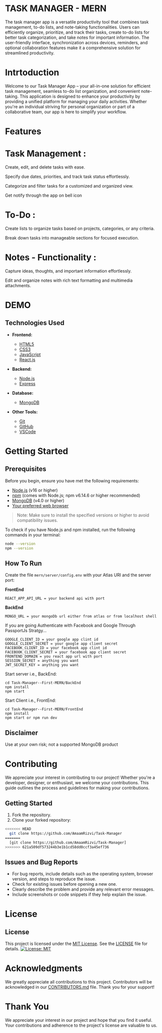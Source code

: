 # TASK MANAGER - MERN

The task manager app is a versatile productivity tool that combines task management, to-do lists, and note-taking functionalities. Users can efficiently organize, prioritize, and track their tasks, create to-do lists for better task categorization, and take notes for important information. The user-friendly interface, synchronization across devices, reminders, and optional collaboration features make it a comprehensive solution for streamlined productivity.

# Intrtoduction

Welcome to our Task Manager App – your all-in-one solution for efficient task management, seamless to-do list organization, and convenient note-taking. This application is designed to enhance your productivity by providing a unified platform for managing your daily activities. Whether you're an individual striving for personal organization or part of a collaborative team, our app is here to simplify your workflow.

# Features

# Task Management :

Create, edit, and delete tasks with ease.

Specify due dates, priorities, and track task status effortlessly.

Categorize and filter tasks for a customized and organized view.

Get notify through the app on bell icon

# To-Do :

Create lists to organize tasks based on projects, categories, or any criteria.

Break down tasks into manageable sections for focused execution.

# Notes - Functionality :

Capture ideas, thoughts, and important information effortlessly.

Edit and organize notes with rich text formatting and multimedia attachments.

# DEMO

## Technologies Used

- **Frontend:**

  - [HTML5](https://developer.mozilla.org/en-US/docs/Web/Guide/HTML/HTML5)
  - [CSS3](https://developer.mozilla.org/en-US/docs/Web/CSS)
  - [JavaScript](https://developer.mozilla.org/en-US/docs/Web/JavaScript)
  - [React.js](https://reactjs.org/)

- **Backend:**

  - [Node.js](https://nodejs.org/)
  - [Express](https://expressjs.com/)

- **Database:**

  - [MongoDB](https://www.mongodb.com/)

- **Other Tools:**
  - [Git](https://git-scm.com/)
  - [GitHub](https://github.com/)
  - [VSCode](https://code.visualstudio.com/)

# Getting Started

## Prerequisites

Before you begin, ensure you have met the following requirements:

- [Node.js](https://nodejs.org/) (v16 or higher)
- [npm](https://www.npmjs.com/) (comes with Node.js; npm v6.14.6 or higher recommended)
- [MongoDB](https://www.mongodb.com/) (v4.0 or higher)
- [Your preferred web browser](https://www.google.com/chrome/)

> Note: Make sure to install the specified versions or higher to avoid compatibility issues.

To check if you have Node.js and npm installed, run the following commands in your terminal:

```bash
node --version
npm --version
```

## How To Run

Create the file `mern/server/config.env` with your Atlas URI and the server port:

**FrontEnd**

```
REACT_APP_API_URL = your backend api with port
```

**BackEnd**

```
MONGO_URL = your mongoDb url either from atlas or from localhost shell
```

If you are going Authenticate with Facebook and Google Through PassportJs Stratgy...

```
GOOGLE_CLIENT_ID = your google app clint id
GOOGLE_CLIENT_SECRET = your google app client secret
FACEBOOK_CLIENT_ID = your facebook app clint id
FACEBOOK_CLIENT_SECRET = your facebook app client secret
FRONTEND_DOMAIN = you react app url with port
SESSION_SECRET = anything you want
JWT_SECRET_KEY = anything you want
```

Start server i.e., BackEnd:

```
cd Task-Manager--First-MERN/BackEnd
npm install
npm start
```

Start Client i.e., FrontEnd:

```
cd Task-Manager--First-MERN/FrontEnd
npm install
npm start or npm run dev
```

## Disclaimer

Use at your own risk; not a supported MongoDB product

# Contributing

We appreciate your interest in contributing to our project! Whether you're a developer, designer, or enthusiast, we welcome your contributions. This guide outlines the process and guidelines for making your contributions.

## Getting Started

1. Fork the repository.
2. Clone your forked repository:

```bash
<<<<<<< HEAD
  git clone https://github.com/AmaamRizvi/Task-Manager
=======
  [git clone https://github.com/AmaamRizvi/Task-Manager]
>>>>>>> 621a509df573244b3e1b1cd58dd0ccf3a45ef736
```

## Issues and Bug Reports

- For bug reports, include details such as the operating system, browser version, and steps to reproduce the issue.
- Check for existing issues before opening a new one.
- Clearly describe the problem and provide any relevant error messages.
- Include screenshots or code snippets if they help explain the issue.

# License

## License

This project is licensed under the [MIT License](LICENSE). See the [LICENSE](LICENSE) file for details.
[![License: MIT](https://img.shields.io/badge/License-MIT-yellow.svg)](https://opensource.org/licenses/MIT)

# Acknowledgments

We greatly appreciate all contributions to this project. Contributors will be acknowledged in our [CONTRIBUTORS.md](CONTRIBUTORS.md) file. Thank you for your support!

# Thank You

We appreciate your interest in our project and hope that you find it useful. Your contributions and adherence to the project's license are valuable to us.
